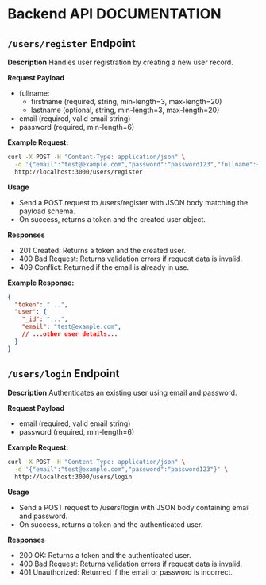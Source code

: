 # Backend API DOCUMENTATION

## `/users/register` Endpoint

**Description**
Handles user registration by creating a new user record.

**Request Payload**
- fullname: 
  - firstname (required, string, min-length=3, max-length=20)
  - lastname (optional, string, min-length=3, max-length=20)
- email (required, valid email string)
- password (required, min-length=6)

**Example Request:**
```bash
curl -X POST -H "Content-Type: application/json" \
  -d '{"email":"test@example.com","password":"password123","fullname":{"firstname":"John","lastname":"Doe"}}' \
  http://localhost:3000/users/register
```

**Usage**
- Send a POST request to /users/register with JSON body matching the payload schema.
- On success, returns a token and the created user object.

**Responses**
- 201 Created: Returns a token and the created user.
- 400 Bad Request: Returns validation errors if request data is invalid.
- 409 Conflict: Returned if the email is already in use.

**Example Response:**
```json
{
  "token": "...",
  "user": {
    "_id": "...",
    "email": "test@example.com",
    // ...other user details...
  }
}
```

## `/users/login` Endpoint

**Description**
Authenticates an existing user using email and password.

**Request Payload**
- email (required, valid email string)
- password (required, min-length=6)

**Example Request:**
```bash
curl -X POST -H "Content-Type: application/json" \
  -d '{"email":"test@example.com","password":"password123"}' \
  http://localhost:3000/users/login
```

**Usage**
- Send a POST request to /users/login with JSON body containing email and password.
- On success, returns a token and the authenticated user.

**Responses**
- 200 OK: Returns a token and the authenticated user.
- 400 Bad Request: Returns validation errors if request data is invalid.
- 401 Unauthorized: Returned if the email or password is incorrect.